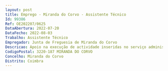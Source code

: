 ```yaml
--- 
layout: post
title: Emprego - Miranda do Corvo - Assistente Técnico
Id: 99386
Ref: OE202207/0625
DataAbertura: 2022-07-20
DataFecho: 2022-08-03
Trabalho: Assistente Técnico
Empregador: Junta de Freguesia de Miranda do Corvo
Descricao: Apoio na execução de actividade inseridas no serviço administrativo da Junta de Freguesia, nomeadamente elaboração de documentação, organização e arquivo de correspondência e lançamentos contabilísticos.E ainda as constantes na ata nº 1 de definição de critérios do procedimento concursal.
CodigoPostal: 3220-187 MIRANDA DO CORVO
Concelho: Miranda do Corvo
Distrito: Coimbra
--- 
```

